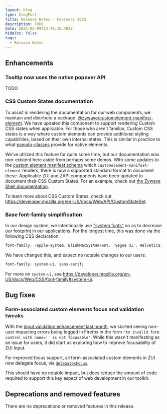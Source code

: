 ```yaml
---
layout: blog
type: blogPost
title: Release Notes - February 2025
description: TODO
date: 2025-02-09T23:48:10.402Z
hideToc: false
tags:
  - Release Notes
---
```


## Enhancements

### Tooltip now uses the native popover API

TODO

### CSS Custom States documentation

To assist in rendering the documentation for our web components, we maintain and distribute a package: [@zywave/customelement-manifest-element](https://www.npmjs.com/package/@zywave/customelement-manifest-element). We have updated this component to support rendering Custom CSS states when applicable. For those who aren't familiar, Custom CSS states is a way where custom elements can provide additional styling capabilities, based on their own internal states. This is similar in practice to what [pseudo-classes](https://developer.mozilla.org/en-US/docs/Web/CSS/Pseudo-classes) provide for native elements.

We've utilized this feature for quite some time, but our documentation was non-existent here aside from perhaps some demos. With some updates to the [custom element manifest schema](https://github.com/webcomponents/custom-elements-manifest) which `customelement-manifest-element` renders, there is now a supported standard format to document these.  Applicable ZUI and ZAPI components have been updated to document their CSS Custom States. For an example, check out [the Zywave Shell documentation](/application-framework/components/shell/?tab=api).

To learn more about CSS Custom States, check out <https://developer.mozilla.org/en-US/docs/Web/API/CustomStateSet>.

### Base font-family simplification

In our design system, we intentionally use ["system fonts"](https://fonts.google.com/knowledge/glossary/system_font_web_safe_font) so as to decrease our footprint in our applications. For the longest time, this was done via the following CSS declaration:

```css
font-family: -apple-system, BlinkMacSystemFont, 'Segoe UI', Helvetica, Arial, sans-serif, 'Apple Color Emoji', 'Segoe UI Emoji', 'Segoe UI Symbol'
```

We have changed this, and expect no notable changes to our users:

```css
font-family: system-ui, sans-serif;
```

For more on `system-ui`, see <https://developer.mozilla.org/en-US/docs/Web/CSS/font-family#system-ui>.

## Bug fixes

### Form-associated custom elements focus and validation tweaks

With the [input validation enhancement last month](/blog/posts/2025-01-release-notes-january-2025/#inputs-now-participate-in-native-form-validation), we started seeing non-user impacting errors being logged in Firefox in the form `"An invalid form control with name='' is not focusable"`. While this wasn't manifesting as an issue for users, it did start us exploring how to improve focusability of ZUI Input.

For improved focus support, all form-associated custom elements in ZUI now delegate focus, via [`delegatesFocus`](https://developer.mozilla.org/en-US/docs/Web/API/ShadowRoot/delegatesFocus).

This should have no notable impact, but does reduce the amount of code required to support this key aspect of web development in our toolkit.

## Deprecations and removed features

<docs-note>

There are no deprecations or removed features in this release.

</docs-note>

